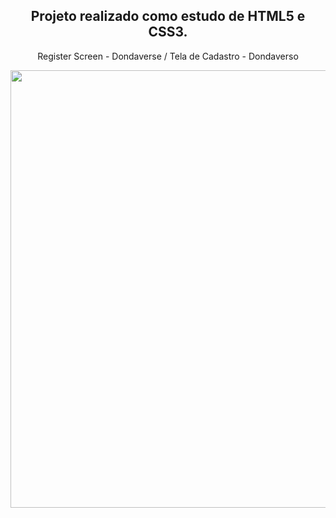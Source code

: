 
<div align="center">
<h2>Projeto realizado como estudo de HTML5 e CSS3.</h2>
<p>Register Screen - Dondaverse / Tela de Cadastro - Dondaverso</p>
</div>




<div align="center">
<img src="https://user-images.githubusercontent.com/97986284/155258297-7fd2a44d-c75a-4ee0-9d04-10dd214fab9f.PNG" width="700px" />
</div>






